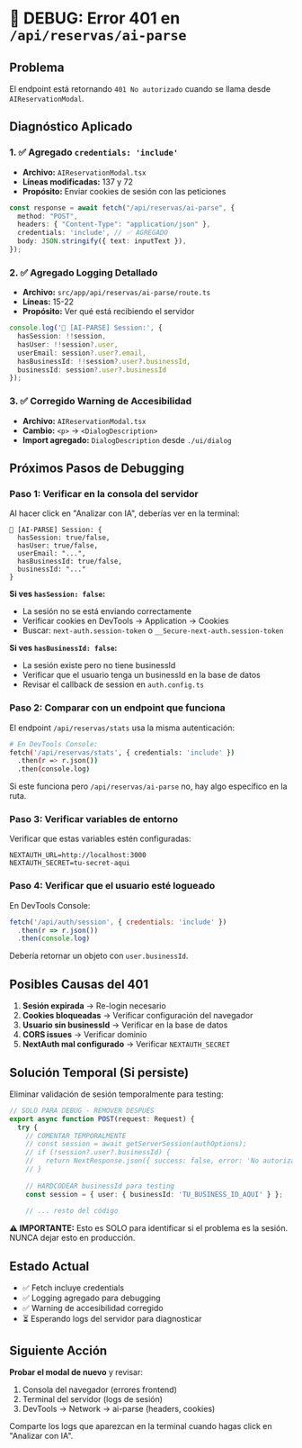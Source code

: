 # 🔐 DEBUG: Error 401 en `/api/reservas/ai-parse`

## Problema
El endpoint está retornando `401 No autorizado` cuando se llama desde `AIReservationModal`.

## Diagnóstico Aplicado

### 1. ✅ Agregado `credentials: 'include'`
- **Archivo:** `AIReservationModal.tsx`
- **Líneas modificadas:** 137 y 72
- **Propósito:** Enviar cookies de sesión con las peticiones

```typescript
const response = await fetch("/api/reservas/ai-parse", {
  method: "POST",
  headers: { "Content-Type": "application/json" },
  credentials: 'include', // ✅ AGREGADO
  body: JSON.stringify({ text: inputText }),
});
```

### 2. ✅ Agregado Logging Detallado
- **Archivo:** `src/app/api/reservas/ai-parse/route.ts`
- **Líneas:** 15-22
- **Propósito:** Ver qué está recibiendo el servidor

```typescript
console.log('🔐 [AI-PARSE] Session:', {
  hasSession: !!session,
  hasUser: !!session?.user,
  userEmail: session?.user?.email,
  hasBusinessId: !!session?.user?.businessId,
  businessId: session?.user?.businessId
});
```

### 3. ✅ Corregido Warning de Accesibilidad
- **Archivo:** `AIReservationModal.tsx`
- **Cambio:** `<p>` → `<DialogDescription>`
- **Import agregado:** `DialogDescription` desde `./ui/dialog`

## Próximos Pasos de Debugging

### Paso 1: Verificar en la consola del servidor
Al hacer click en "Analizar con IA", deberías ver en la terminal:

```
🔐 [AI-PARSE] Session: {
  hasSession: true/false,
  hasUser: true/false,
  userEmail: "...",
  hasBusinessId: true/false,
  businessId: "..."
}
```

**Si ves `hasSession: false`:**
- La sesión no se está enviando correctamente
- Verificar cookies en DevTools → Application → Cookies
- Buscar: `next-auth.session-token` o `__Secure-next-auth.session-token`

**Si ves `hasBusinessId: false`:**
- La sesión existe pero no tiene businessId
- Verificar que el usuario tenga un businessId en la base de datos
- Revisar el callback de session en `auth.config.ts`

### Paso 2: Comparar con un endpoint que funciona
El endpoint `/api/reservas/stats` usa la misma autenticación:

```bash
# En DevTools Console:
fetch('/api/reservas/stats', { credentials: 'include' })
  .then(r => r.json())
  .then(console.log)
```

Si este funciona pero `/api/reservas/ai-parse` no, hay algo específico en la ruta.

### Paso 3: Verificar variables de entorno
Verificar que estas variables estén configuradas:

```env
NEXTAUTH_URL=http://localhost:3000
NEXTAUTH_SECRET=tu-secret-aqui
```

### Paso 4: Verificar que el usuario esté logueado
En DevTools Console:

```javascript
fetch('/api/auth/session', { credentials: 'include' })
  .then(r => r.json())
  .then(console.log)
```

Debería retornar un objeto con `user.businessId`.

## Posibles Causas del 401

1. **Sesión expirada** → Re-login necesario
2. **Cookies bloqueadas** → Verificar configuración del navegador
3. **Usuario sin businessId** → Verificar en la base de datos
4. **CORS issues** → Verificar dominio
5. **NextAuth mal configurado** → Verificar `NEXTAUTH_SECRET`

## Solución Temporal (Si persiste)

Eliminar validación de sesión temporalmente para testing:

```typescript
// SOLO PARA DEBUG - REMOVER DESPUÉS
export async function POST(request: Request) {
  try {
    // COMENTAR TEMPORALMENTE
    // const session = await getServerSession(authOptions);
    // if (!session?.user?.businessId) {
    //   return NextResponse.json({ success: false, error: 'No autorizado' }, { status: 401 });
    // }
    
    // HARDCODEAR businessId para testing
    const session = { user: { businessId: 'TU_BUSINESS_ID_AQUI' } };
    
    // ... resto del código
```

**⚠️ IMPORTANTE:** Esto es SOLO para identificar si el problema es la sesión. NUNCA dejar esto en producción.

## Estado Actual

- ✅ Fetch incluye credentials
- ✅ Logging agregado para debugging
- ✅ Warning de accesibilidad corregido
- ⏳ Esperando logs del servidor para diagnosticar

## Siguiente Acción

**Probar el modal de nuevo** y revisar:
1. Consola del navegador (errores frontend)
2. Terminal del servidor (logs de sesión)
3. DevTools → Network → ai-parse (headers, cookies)

Comparte los logs que aparezcan en la terminal cuando hagas click en "Analizar con IA".
